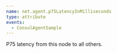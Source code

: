 ```yaml
---
name: net.agent.p75LatencyInMilliseconds
type: attribute
events:
  - ConsulAgentSample
---
```


P75 latency from this node to all others.